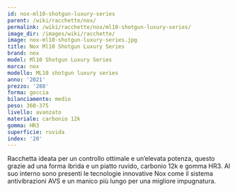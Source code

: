```yaml
---
id: nox-ml10-shotgun-luxury-series
parent: /wiki/racchette/nox/
permalink: /wiki/racchette/nox/ml10-shotgun-luxury-series/
image_dir: /images/wiki/racchette/
image: nox-ml10-shotgun-luxury-series.jpg
title: Nox Ml10 Shotgun Luxury Series
brand: nox
model: Ml10 Shotgun Luxury Series
marca: nox
modello: ML10 shotgun luxury series
anno: '2021'
prezzo: '288'
forma: goccia
bilanciamento: medio
peso: 360-375
livello: avanzato
materiale: carbonio 12k
gomma: HR3
superficie: ruvida
index: '20'
---
```

Racchetta ideata per un controllo ottimale e un’elevata potenza, questo grazie ad una forma ibrida e un piatto ruvido, carbonio 12k e gomma HR3. Al suo interno sono presenti le tecnologie innovative Nox come il sistema antivibrazioni AVS e un manico più lungo per una migliore impugnatura.